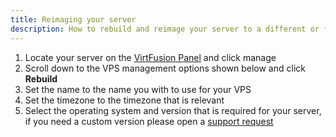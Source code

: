 ```yaml
---
title: Reimaging your server
description: How to rebuild and reimage your server to a different or fresh os version.
---
```

1. Locate your server on the [VirtFusion Panel](https://vps.hrznhosting.com/) and click manage
2. Scroll down to the VPS management options shown below and click **Rebuild**
3. Set the name to the name you with to use for your VPS
4. Set the timezone to the timezone that is relevant
5. Select the operating system and version that is required for your server, if you need a custom version please open a [support request](/general/getting-support)

